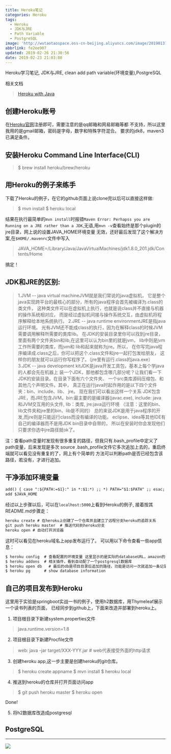 ```yaml
---
title: Heroku笔记
categories: Heroku
tags:
  - Heroku
  - JDK与JRE
  - Path Variable
  - PostgreSQL
image: 'http://wutaotaospace.oss-cn-beijing.aliyuncs.com/image/201901312.jpg'
abbrlink: fe2ee907
updated: 2019-02-26 21:30:56
date: 2019-02-23 21:03:08
---
```

Heroku学习笔记, JDK与JRE, clean add path variable(环境变量),PostgreSQL
<!-- more -->

相关文档
> [Heroku with Java](https://devcenter.heroku.com/articles/getting-started-with-java?singlepage=true/)

## 创建Heroku账号

在[Heroku官网](https://signup.heroku.com/login)注册即可，需要注意的是qq邮箱和网易邮箱等都
不支持，所以这里我用的是gmail邮箱，密码是字母，数字和特殊字符混合。
要求的jdk8，maven3已满足条件。
## 安装Heroku Command Line Interface(CLI)
> $ brew install heroku/brew/heroku

## 用Heroku的例子来练手
下载了Heroku的例子，在它的github页面上说clone完以后可以直接这样做:
> $ mvn install
> $ heroku local

结果在执行最简单的`mvn install`时报错`Maven Error: Perhapss you are Running on a JRE rather
than a JDK`,无语,用`mvn -v`查看始终是那个plugin的jre目录，网上说的设置JAVA_HOME环境变量
无效，还好最后发现了这个解决方案,在`$HOME/.mavenrc`文件中写入
> JAVA_HOME=/Library/Java/JavaVirtualMachines/jdk1.8.0_201.jdk/Contents/Home

搞定！
## JDK和JRE的区别:
> 1.JVM -- java virtual machineJVM就是我们常说的java虚拟机，
它是整个java实现跨平台的最核心的部分，所有的java程序会首先被编译为.class的类文件，
这种类文件可以在虚拟机上执行，也就是说class并不直接与机器的操作系统相对应，
而是经过虚拟机间接与操作系统交互，由虚拟机将程序解释给本地系统执行。
2.JRE -- java runtime environmentJRE是指java运行环境。
光有JVM还不能成class的执行，因为在解释class的时候JVM需要调用解释所需要的类库lib。
在JDK的安装目录里你可以找到jre目录，里面有两个文件夹bin和lib,在这里可以认为bin里的就是jvm，
lib中则是jvm工作所需要的类库，而jvm和 lib和起来就称为jre。所以，
在你写完java程序编译成.class之后，你可以把这个.class文件和jre一起打包发给朋友，
这样你的朋友就可以运行你写程序了。（jre里有运行.class的java.exe）
3.JDK -- java development kitJDK是java开发工具包，基本上每个学java的人都会先在机器上
装一个JDK，那他都包含哪几部分呢？让我们看一下JDK的安装目录。在目录下面有六个文件夹、
一个src类库源码压缩包、和其他几个声明文件。其中，
真正在运行java时起作用的是以下四个文件夹：bin、include、lib、 jre。
现在我们可以看出这样一个关系 JDK包含JRE，而JRE包含JVM。bin:最主要的是编译器(javac.exe),
include: java和JVM交互用的头文件, lib：类库, jre:java运行环境
（注意：这里的bin、lib文件夹和jre里的bin、lib是不同的）
总的来说JDK是用于java程序的开发,而jre则是只能运行class而没有编译的功能。
eclipse、idea等其他IDE有自己的编译器而不是用JDK bin目录中自带的，
所以在安装时你会发现他们只要求你选中jre路径就ok了。

注：查看path变量时发现有很多重复的路径，但我只有.bash_profile中定义了path变量，后来发现是多次
source .bash_profile文件它多次追加上去的，重启终端就可以看见没有重复的了，网上有个简单的
方法可以判断path是否已经包含该路径，若没有，才进行追加。
## 干净添加环境变量
```txt
add() { case ":${PATH:=$1}:" in *:$1:*) ;; *) PATH="$1:$PATH" ;; esac; }
add $JAVA_HOME
```

经过以上步骤以后，可以在`localhost:5000`上看到Heroku的例子,
接着按其README.md步骤走：
```txt
heroku create # 在heroku上创建了一个仓库并且建立了远程分支heroku的追踪关系 
git push heroku master  # 推送代码到heroku分支
heroku open # 自动打开浏览器
```
这时可以看见在heroku域名上app发布运行了。
可以用以下命令查看一些app信息：
```txt
$ heroku config  # 查看配置的环境变量 这里显示的是实际的databaseURL，amazon的
$ heroku addons  # 相关插件，看到自动配了一个postgresql数据库
$ heroku open db   # 最后的db是项目目录后追加的路径，功能是访问一次就追加一条记录。
$ heroku pg      # show database information
```

## 自己的项目发布到Heroku
这里用于实验是springboot实战一书的例子，使用h2数据库，用Thymeleaf展示一个读书列表的页面，
已经同步到github上，下面来改造并部署到heroku上。
1. 项目根目录下新建system.properties文件
> java.runtime.version=1.8

2. 项目根目录下新建Procfile文件
> web: java -jar target/XXX-YYY.jar   # web代表接受外面的http请求

3. 创建heroku app,这一步主要是创建heroku的git仓库。
> $ heroku create appname
> $ mvn install 
> $ heroku local

4. 推送到heroku的仓库并打开页面访问app
> $ git push heroku master
> $ heroku open

Done!

5. 将h2数据库改造成postgresql
## PostgreSQL

<hr />
<img src="http://wutaotaospace.oss-cn-beijing.aliyuncs.com/image/201901312.jpg" class="full-image" />

